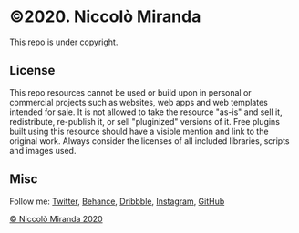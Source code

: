# ©2020. Niccolò Miranda

This repo is under copyright. 

## License
This repo resources cannot be used or build upon in personal or commercial projects such as websites, web apps and web templates intended for sale. It is not allowed to take the resource "as-is" and sell it, redistribute, re-publish it, or sell "pluginized" versions of it. Free plugins built using this resource should have a visible mention and link to the original work. Always consider the licenses of all included libraries, scripts and images used.

## Misc

Follow me: [Twitter](https://twitter.com/niccolomiranda), [Behance](https://behance.com/niccolomiranda), [Dribbble](https://dribbble.com/niccolomiranda), [Instagram](https://www.instagram.com/niccolomiranda/), [GitHub](https://github.com/niccolomiranda) 

[© Niccolò Miranda 2020](http://www.niccolomiranda.com)





